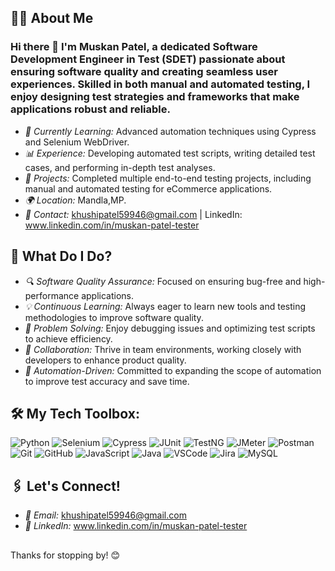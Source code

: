 ## 👩‍💻 About Me

### Hi there 👋 I'm Muskan Patel, a dedicated Software Development Engineer in Test (SDET) passionate about ensuring software quality and creating seamless user experiences. Skilled in both manual and automated testing, I enjoy designing test strategies and frameworks that make applications robust and reliable.

- *🌱 Currently Learning:* Advanced automation techniques using Cypress and Selenium WebDriver.
- *📊 Experience:* Developing automated test scripts, writing detailed test cases, and performing in-depth test analyses.
- *💼 Projects:* Completed multiple end-to-end testing projects, including manual and automated testing for eCommerce applications.
- *🌍 Location:* Mandla,MP.
- *📧 Contact:* khushipatel59946@gmail.com | LinkedIn: www.linkedin.com/in/muskan-patel-tester


## 🚀 What Do I Do?

- *🔍 Software Quality Assurance:* Focused on ensuring bug-free and high-performance applications.
- *💡 Continuous Learning:* Always eager to learn new tools and testing methodologies to improve software quality.
- *🧩 Problem Solving:* Enjoy debugging issues and optimizing test scripts to achieve efficiency.
- *🤝 Collaboration:* Thrive in team environments, working closely with developers to enhance product quality.
- *🎯 Automation-Driven:* Committed to expanding the scope of automation to improve test accuracy and save time.

## 🛠️ My Tech Toolbox:


![Python](https://img.shields.io/badge/-Python-3776AB?logo=python&logoColor=white&style=for-the-badge)
![Selenium](https://img.shields.io/badge/-Selenium-43B02A?logo=selenium&logoColor=white&style=for-the-badge)
![Cypress](https://img.shields.io/badge/-Cypress-17202C?logo=cypress&logoColor=white&style=for-the-badge)
![JUnit](https://img.shields.io/badge/-JUnit-25A162?logo=junit5&logoColor=white&style=for-the-badge)
![TestNG](https://img.shields.io/badge/-TestNG-FF6F00?style=for-the-badge)
![JMeter](https://img.shields.io/badge/-JMeter-D22128?logo=apache-jmeter&logoColor=white&style=for-the-badge)
![Postman](https://img.shields.io/badge/-Postman-FF6C37?logo=postman&logoColor=white&style=for-the-badge)
![Git](https://img.shields.io/badge/-Git-F05032?logo=git&logoColor=white&style=for-the-badge)
![GitHub](https://img.shields.io/badge/-GitHub-181717?logo=github&logoColor=white&style=for-the-badge)
![JavaScript](https://img.shields.io/badge/-JavaScript-F7DF1E?logo=javascript&logoColor=black&style=for-the-badge)
![Java](https://img.shields.io/badge/-Java-007396?logo=java&logoColor=white&style=for-the-badge)
![VSCode](https://img.shields.io/badge/-VSCode-007ACC?logo=visual-studio-code&logoColor=white&style=for-the-badge)
![Jira](https://img.shields.io/badge/-Jira-0052CC?logo=jira&logoColor=white&style=for-the-badge)
![MySQL](https://img.shields.io/badge/-MySQL-4479A1?logo=mysql&logoColor=white&style=for-the-badge)


## 🖇️ Let's Connect!

- *📧 Email:* khushipatel59946@gmail.com
- *🔗 LinkedIn:* www.linkedin.com/in/muskan-patel-tester

##

  Thanks for stopping by! 😊
